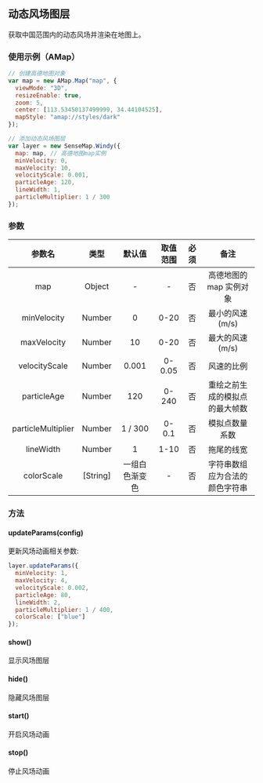## 动态风场图层

获取中国范围内的动态风场并渲染在地图上。

### 使用示例（AMap）

```js
// 创建高德地图对象
var map = new AMap.Map("map", {
  viewMode: "3D",
  resizeEnable: true,
  zoom: 5,
  center: [113.53450137499999, 34.44104525],
  mapStyle: "amap://styles/dark"
});

// 添加动态风场图层
var layer = new SenseMap.Windy({
  map: map, // 高德地图map实例
  minVelocity: 0,
  maxVelocity: 10,
  velocityScale: 0.001,
  particleAge: 120,
  lineWidth: 1,
  particleMultiplier: 1 / 300
});
```

### 参数

|       参数名       |   类型   |     默认值     | 取值范围 | 必须 |              备注              |
| :----------------: | :------: | :------------: | :------: | :--: | :----------------------------: |
|        map         |  Object  |       -        |    -     |  否  |    高德地图的 map 实例对象     |
|    minVelocity     |  Number  |       0        |   0-20   |  否  |        最小的风速 (m/s)        |
|    maxVelocity     |  Number  |       10       |   0-20   |  否  |        最大的风速 (m/s)        |
|   velocityScale    |  Number  |     0.001      |  0-0.05  |  否  |           风速的比例           |
|    particleAge     |  Number  |      120       |  0-240   |  否  | 重绘之前生成的模拟点的最大帧数 |
| particleMultiplier |  Number  |    1 / 300     |  0-0.1   |  否  |         模拟点数量系数         |
|     lineWidth      |  Number  |       1        |   1-10   |  否  |           拖尾的线宽           |
|     colorScale     | [String] | 一组白色渐变色 |    -     |  否  | 字符串数组应为合法的颜色字符串 |

### 方法

#### updateParams(config)

更新风场动画相关参数:

```js
layer.updateParams({
  minVelocity: 1,
  maxVelocity: 4,
  velocityScale: 0.002,
  particleAge: 80,
  lineWidth: 2,
  particleMultiplier: 1 / 400,
  colorScale: ["blue"]
});
```

#### show()

显示风场图层

#### hide()

隐藏风场图层

#### start()

开启风场动画

#### stop()

停止风场动画
